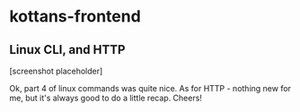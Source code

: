 # kottans-frontend

## Linux CLI, and HTTP

[screenshot placeholder]

Ok, part 4 of linux commands was quite nice.
As for HTTP - nothing new for me, but it's always good to do a little recap.
Cheers!